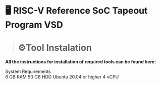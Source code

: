 # 🖥️ RISC-V Reference SoC Tapeout Program VSD
># ⚙️Tool Instalation
<p><b>All the instructions for installation of required tools can be found here:</b></p>
System Requirements<br>
6 GB RAM
50 GB HDD
Ubuntu 20.04 or higher
4 vCPU
